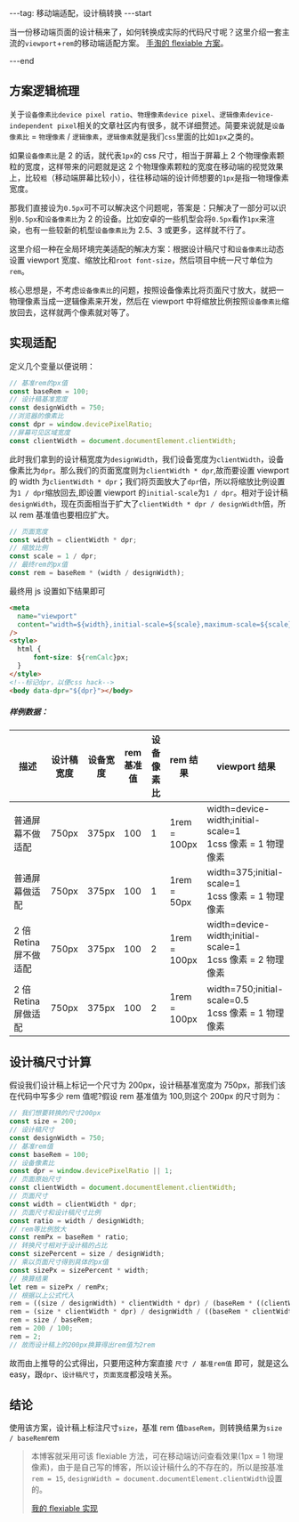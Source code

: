 ---tag: 移动端适配，设计稿转换
---start

当一份移动端页面的设计稿来了，如何转换成实际的代码尺寸呢？这里介绍一套主流的`viewport`+`rem`的移动端适配方案。 [手淘的 flexiable 方案](https://github.com/amfe/lib-flexible)。

---end

## 方案逻辑梳理

关于`设备像素比device pixel ratio`、`物理像素device pixel`、`逻辑像素device-independent pixel`相关的文章社区内有很多，就不详细赘述。简要来说就是`设备像素比` = `物理像素` / `逻辑像素`，`逻辑像素`就是我们`css`里面的比如`1px`之类的。

如果`设备像素比`是 2 的话，就代表`1px`的 css 尺寸，相当于屏幕上 2 个物理像素颗粒的宽度，这样带来的问题就是这 2 个物理像素颗粒的宽度在移动端的视觉效果上，比较`粗`（移动端屏幕比较小），往往移动端的设计师想要的`1px`是指一物理像素宽度。

那我们直接设为`0.5px`可不可以解决这个问题呢，答案是：只解决了一部分可以识别`0.5px`和`设备像素比`为 2 的设备。比如安卓的一些机型会将`0.5px`看作`1px`来渲染，也有一些较新的机型`设备像素比`为 2.5、3 或更多，这样就不行了。

这里介绍一种在全局环境完美适配的解决方案：根据设计稿尺寸和`设备像素比`动态设置 viewport 宽度、缩放比和`root font-size`，然后项目中统一尺寸单位为`rem`。

核心思想是，不考虑`设备像素比`的问题，按照设备像素比将页面尺寸放大，就把一物理像素当成一逻辑像素来开发，然后在 viewport 中将缩放比例按照`设备像素比`缩放回去，这样就两个像素就对等了。

## 实现适配

定义几个变量以便说明：

```javascript
// 基准rem的px值
const baseRem = 100;
// 设计稿基准宽度
const designWidth = 750;
//浏览器的像素比
const dpr = window.devicePixelRatio;
//屏幕可见区域宽度
const clientWidth = document.documentElement.clientWidth;
```

此时我们拿到的设计稿宽度为`designWidth`，我们设备宽度为`clientWidth`，设备像素比为`dpr`。那么我们的页面宽度则为`clientWidth * dpr`,故而要设置 viewport 的 width 为`clientWidth * dpr`；我们将页面放大了`dpr`倍，所以将缩放比例设置为`1 / dpr`缩放回去,即设置 viewport 的`initial-scale`为`1 / dpr`。相对于设计稿`designWidth`，现在页面相当于扩大了`clientWidth * dpr / designWidth`倍，所以 rem 基准值也要相应扩大。

```javascript
// 页面宽度
const width = clientWidth * dpr;
// 缩放比例
const scale = 1 / dpr;
// 最终rem的px值
const rem = baseRem * (width / designWidth);
```

最终用 js 设置如下结果即可

```html
<meta
  name="viewport"
  content="width=${width},initial-scale=${scale},maximum-scale=${scale},minimum-scale=${scale},user-scalable=no"
/>
<style>
  html {
      font-size: ${remCalc}px;
  }
</style>
<!--标记dpr，以便css hack-->
<body data-dpr="${dpr}"></body>
```

##### 样例数据：

| 描述                   | 设计稿宽度 | 设备宽度 | rem 基准值 | 设备像素比 | rem 结果     | viewport 结果                                                 |
| ---------------------- | ---------- | -------- | ---------- | ---------- | ------------ | ------------------------------------------------------------- |
| 普通屏幕不做适配       | 750px      | 375px    | 100        | 1          | 1rem = 100px | width=device-width;initial-scale=1<br/>1css 像素 = 1 物理像素 |
| 普通屏幕做适配         | 750px      | 375px    | 100        | 1          | 1rem = 50px  | width=375;initial-scale=1<br/>1css 像素 = 1 物理像素          |
| 2 倍 Retina 屏不做适配 | 750px      | 375px    | 100        | 2          | 1rem = 100px | width=device-width;initial-scale=1<br/>1css 像素 = 2 物理像素 |
| 2 倍 Retina 屏做适配   | 750px      | 375px    | 100        | 2          | 1rem = 100px | width=750;initial-scale=0.5<br/>1css 像素 = 1 物理像素        |

## 设计稿尺寸计算

假设我们设计稿上标记一个尺寸为 200px，设计稿基准宽度为 750px，那我们该在代码中写多少 rem 值呢?假设 rem 基准值为 100,则这个 200px 的尺寸则为：

```javascript
// 我们想要转换的尺寸200px
const size = 200;
// 设计稿尺寸
const designWidth = 750;
// 基准rem值
const baseRem = 100;
// 设备像素比
const dpr = window.devicePixelRatio || 1;
// 页面原始尺寸
const clientWidth = document.documentElement.clientWidth;
// 页面尺寸
const width = clientWidth * dpr;
// 页面尺寸和设计稿尺寸比例
const ratio = width / designWidth;
// rem等比例放大
const remPx = baseRem * ratio;
// 转换尺寸相对于设计稿的占比
const sizePercent = size / designWidth;
// 乘以页面尺寸得到具体的px值
const sizePx = sizePercent * width;
// 换算结果
let rem = sizePx / remPx;
// 根据以上公式代入
rem = ((size / designWidth) * clientWidth * dpr) / (baseRem * ((clientWidth * dpr) / designWidth));
rem = (size * clientWidth * dpr) / designWidth / ((baseRem * clientWidth * dpr) / designWidth);
rem = size / baseRem;
rem = 200 / 100;
rem = 2;
// 故而设计稿上的200px换算得出rem值为2rem
```

故而由上推导的公式得出，只要用这种方案直接 `尺寸 / 基准rem值` 即可，就是这么 easy，跟`dpr`、`设计稿尺寸`，`页面宽度`都没啥关系。

## 结论

使用该方案，设计稿上标注尺寸`size`，基准 rem 值`baseRem`，则转换结果为`size / baseRem`rem

> 本博客就采用可该 flexiable 方法，可在移动端访问查看效果(1px = 1 物理像素)，由于是自己写的博客，所以设计稿什么的不存在的，所以是按基准`rem = 15`, `designWidth = document.documentElement.clientWidth`设置的。
>
> [我的 flexiable 实现](js/flexiable.js)
